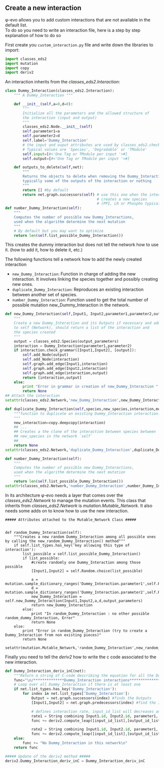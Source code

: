 ## Create a new interaction
 φ-evo allows you to add custom interactions that are not available in the default list.  
 To do so  you need to write an interaction file, here is a step by step explanation
 of how to do so

First create you `custom_interaction.py` file and write down the libraries to import:

```python
import classes_eds2
import mutation
import copy
import deriv2
```

An interaction inherits from the *classes_eds2.Interaction*:

```python
class Dummy_Interaction(classes_eds2.Interaction):
    """ A Dummy_Interaction """

    def __init__(self,a=0,d=0):
        """
        Initialize all the parameters and the allowed structure of
        the interaction (input and output)
        """
        classes_eds2.Node.__init__(self)
        self.parameter1=a
        self.parameter2=d
        self.label='Dummy_Interaction'
        # the input and ouput attributes are used by classes_eds2.check_grammar()
        # Typical values are 'Species', 'Degradable' or 'TModule'
        self.input=[#<'One Tag or TModule per input '>#]
        self.output=[#<'One Tag or TModule per input '>#]

    def outputs_to_delete(self,net):
        """
        Returns the objects to delete when removing the Dummy_Interaction,
        typically some of the outputs of the interaction or nothing
        """
        return [] #by default
        return net.graph.successors(self) # use this one when the interaction
                                          # creates a new species
                                          # (PPI, LR or Phospho typically)
def number_Dummy_Interaction(self):
    """
    Computes the number of possible new Dummy_Interactions,
    used when the algorithm determine the next mutation
    """
    # By default but you may want to optimize
    return len(self.list_possible_Dummy_Interaction())
```
This creates the  dummy interaction but does not tell the network how to use it.
(how to add it, how to delete it, etc.)

The following functions tell a network how to add the newly created interaction

- `new_Dummy_Interaction`: Function in charge of adding the new interaction. It involves
linking the species together and possibly creating new ones.
- `duplicate_Dummy_Interaction`: Reproduces an existing interaction between another set of species.
- `number_Dummy_Interaction`: Function used to get the total number of possible mutation new_Dummy_Interaction
in the network.

```python
def new_Dummy_Interaction(self,Input1, Input2,parameter1,parameter2,output_parameters):
    """
    Create a new Dummy_Interaction and its Outputs if necessary and add them
    to self (Network), should return a list of the interaction and
    the species created
    """
    output = classes_eds2.Species(output_parameters)
    interaction = Dummy_Interaction(parameter1,parameter2)
    if interaction.check_grammar([Input1,Input2], [output]):
        self.add_Node(output)
        self.add_Node(interaction)
        self.graph.add_edge(Input1,interaction)
        self.graph.add_edge(Input2,interaction)
        self.graph.add_edge(interaction,output)
        return [interaction,output]
    else:
        print "Error in grammar in creation of new_Dummy_Interaction "
        return None
## Attach the interaction
setattr(classes_eds2.Network,'new_Dummy_Interaction',new_Dummy_Interaction)

def duplicate_Dummy_Interaction(self,species,new_species,interaction,module,new_module):
    """function to duplicate an existing Dummy_Interaction interaction.
    """
    new_interaction=copy.deepcopy(interaction)
    ## ...
    ## Creates a the clone of the interaction between species between
    ## new_species in the network `self`
    ##
    return None
setattr(classes_eds2.Network,'duplicate_Dummy_Interaction',duplicate_Dummy_Interaction)

def number_Dummy_Interaction(self):
    """
    Computes the number of possible new Dummy_Interactions,
    used when the algorithm determine the next mutation
    """
    return len(self.list_possible_Dummy_Interaction())
setattr(classes_eds2.Network,'number_Dummy_Interaction',number_Dummy_Interaction)
```

In its architecture φ-evo needs a layer that comes over the *classes_eds2.Network*
to manage the mutation events. This class that inherits from *classes_eds2.Network*
is *mutation.Mutable_Network*. It also needs some adds on to know how to use the
new interaction.

```%%python
##### Attributes attached to the Mutable_Network Class #####


def random_Dummy_Interaction(self):
    """Creates a new random Dummy_Interaction among all possible ones by calling the new_random_Dummy_Interaction() method"""
    if self.list_types.has_key('key allowing this type of interaction'):
        list_possible = self.list_possible_Dummy_Interaction()
        if list_possible:
            #create randomly one Dummy_Interaction among those possible
            [Input1,Input2] = self.Random.choice(list_possible)

            a = mutation.sample_dictionary_ranges('Dummy_Interaction.parameter1',self.Random)
            d = mutation.sample_dictionary_ranges('Dummy_Interaction.parameter2',self.Random)
            new_Dummy_Interaction = self.new_Dummy_Interaction(Input1,Input2,a,d,output_parameters)
            return new_Dummy_Interaction
        else:
            print "In random_Dummy_Interaction : no other possible random_dummy_Interaction, Error"
            return None
    else:
        print "Error in random_Dummy_Interaction (try to create a Dummy_Interaction from non existing pieces)"
        return None

setattr(mutation.Mutable_Network,'random_Dummy_Interaction',new_random_Dummy_Interaction)
```

Finally you need to tell the *deriv2* how to write the c code associated to the new interaction.

``` python
def Dummy_Interaction_deriv_inC(net):
    """Return a string of C-code describing the equation for all the Dummy_Interactions in net"""
    func="\n/**************Dummy_Interaction interactions*****************/\n"
    # Loop over all Dummy_Interaction if there is at least one
    if net.list_types.has_key('Dummy_Interaction'):
        for index in net.list_types['Dummy_Interaction']:
            Output = net.graph.successors(index) #finds the Outputs
            [Input1,Input2] = net.graph.predecessors(index) #find the Inputs

            # defines interaction rate, input_id_list will decreases and output_id_list increases at rate rate1
            rate1 = String combining Input1.id, Input2.id, parameter1, parameter2
            func += deriv2.compute_leap([input_id_list],[output_id_list],rate1)

            rate2 = String combining Input1.id, Input2.id, parameter1, parameter2
            func += deriv2.compute_leap([input_id_list],[output_id_list],rate2)
    else:
        func += "No Dummy_Interaction in this network\n"
    return func

##### Update of the deriv2 method #####
deriv2.Dummy_Interaction_deriv_inC = Dummy_Interaction_deriv_inC
```
